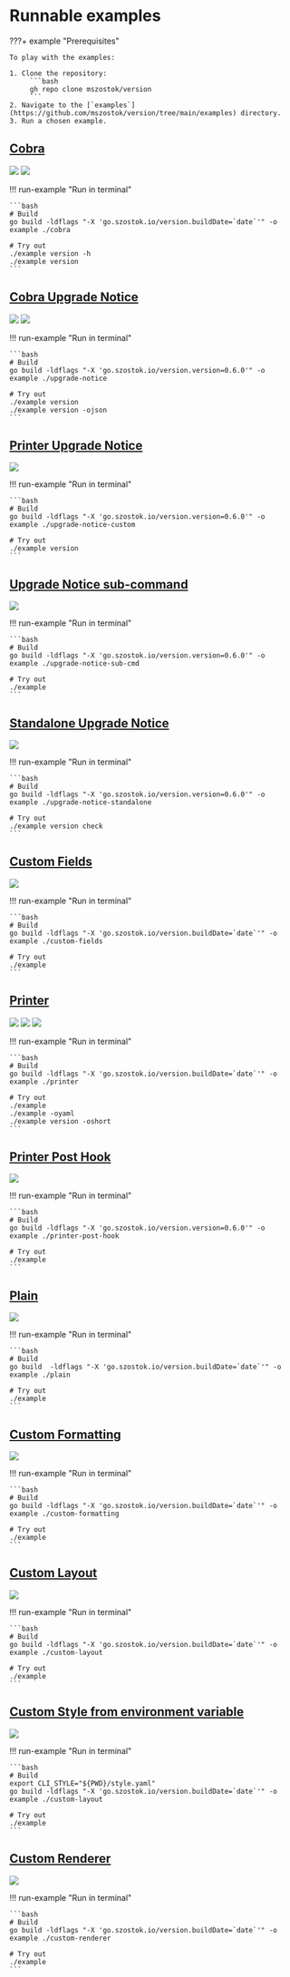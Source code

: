 # Runnable examples

???+ example "Prerequisites"

    To play with the examples:

    1. Clone the repository:
    	 ```bash
    	 gh repo clone mszostok/version
    	 ```
    2. Navigate to the [`examples`](https://github.com/mszostok/version/tree/main/examples) directory.
    3. Run a chosen example.

## [Cobra](https://github.com/mszostok/version/tree/main/examples/cobra/main.go)

![](assets/examples/screen-cobra-version_-h.png)
![](assets/examples/screen-cobra-version.png)

!!! run-example "Run in terminal"

    ```bash
    # Build
    go build -ldflags "-X 'go.szostok.io/version.buildDate=`date`'" -o example ./cobra

    # Try out
    ./example version -h
    ./example version
    ```

## [Cobra Upgrade Notice](https://github.com/mszostok/version/tree/main/examples/upgrade-notice-cobra/main.go)

![](assets/examples/screen-upgrade-notice-cobra-version.png)
![](assets/examples/screen-upgrade-notice-cobra-version_-ojson.png)

!!! run-example "Run in terminal"

    ```bash
    # Build
    go build -ldflags "-X 'go.szostok.io/version.version=0.6.0'" -o example ./upgrade-notice

    # Try out
    ./example version
    ./example version -ojson
    ```

## [Printer Upgrade Notice](https://github.com/mszostok/version/tree/main/examples/upgrade-notice-custom/main.go)

![](assets/examples/screen-upgrade-notice-custom-version.png)

!!! run-example "Run in terminal"

    ```bash
    # Build
    go build -ldflags "-X 'go.szostok.io/version.version=0.6.0'" -o example ./upgrade-notice-custom

    # Try out
    ./example version
    ```

## [Upgrade Notice sub-command](https://github.com/mszostok/version/tree/main/examples/upgrade-notice-sub-cmd)

![](assets/examples/screen-upgrade-notice-sub-cmd-version_check.png)

!!! run-example "Run in terminal"

    ```bash
    # Build
    go build -ldflags "-X 'go.szostok.io/version.version=0.6.0'" -o example ./upgrade-notice-sub-cmd

    # Try out
    ./example
    ```

## [Standalone Upgrade Notice](https://github.com/mszostok/version/tree/main/examples/upgrade-notice-standalone)

![](assets/examples/screen-upgrade-notice-standalone-.png)

!!! run-example "Run in terminal"

    ```bash
    # Build
    go build -ldflags "-X 'go.szostok.io/version.version=0.6.0'" -o example ./upgrade-notice-standalone

    # Try out
    ./example version check
    ```

## [Custom Fields](https://github.com/mszostok/version/tree/main/examples/custom-fields/main.go)

![](assets/examples/screen-custom-fields-.png)

!!! run-example "Run in terminal"

    ```bash
    # Build
    go build -ldflags "-X 'go.szostok.io/version.buildDate=`date`'" -o example ./custom-fields

    # Try out
    ./example
    ```

## [Printer](https://github.com/mszostok/version/tree/main/examples/printer/main.go)

![](assets/examples/screen-printer-.png)
![](assets/examples/screen-printer--oyaml.png)
![](assets/examples/screen-printer--oshort.png)

!!! run-example "Run in terminal"

    ```bash
    # Build
    go build -ldflags "-X 'go.szostok.io/version.buildDate=`date`'" -o example ./printer

    # Try out
    ./example
    ./example -oyaml
    ./example version -oshort
    ```

## [Printer Post Hook](https://github.com/mszostok/version/tree/main/examples/printer-post-hook/main.go)

![](assets/examples/screen-printer-post-hook-.png)

!!! run-example "Run in terminal"

    ```bash
    # Build
    go build -ldflags "-X 'go.szostok.io/version.version=0.6.0'" -o example ./printer-post-hook

    # Try out
    ./example
    ```

## [Plain](https://github.com/mszostok/version/tree/main/examples/plain/main.go)

![](assets/examples/screen-plain-.png)

!!! run-example "Run in terminal"

    ```bash
    # Build
    go build  -ldflags "-X 'go.szostok.io/version.buildDate=`date`'" -o example ./plain

    # Try out
    ./example
    ```

## [Custom Formatting](https://github.com/mszostok/version/tree/main/examples/custom-formatting/main.go)

![](assets/examples/screen-custom-formatting-.png)

!!! run-example "Run in terminal"

    ```bash
    # Build
    go build -ldflags "-X 'go.szostok.io/version.buildDate=`date`'" -o example ./custom-formatting

    # Try out
    ./example
    ```

## [Custom Layout](https://github.com/mszostok/version/tree/main/examples/custom-layout/main.go)

![](assets/examples/screen-custom-layout-.png)

!!! run-example "Run in terminal"

    ```bash
    # Build
    go build -ldflags "-X 'go.szostok.io/version.buildDate=`date`'" -o example ./custom-layout

    # Try out
    ./example
    ```

## [Custom Style from environment variable](https://github.com/mszostok/version/tree/main/examples/custom-layout/main.go)

![](assets/examples/screen-custom-layout--env-style.png)

!!! run-example "Run in terminal"

    ```bash
    # Build
    export CLI_STYLE="${PWD}/style.yaml"
    go build -ldflags "-X 'go.szostok.io/version.buildDate=`date`'" -o example ./custom-layout

    # Try out
    ./example
    ```

## [Custom Renderer](https://github.com/mszostok/version/tree/main/examples/custom-renderer/main.go)

![](assets/examples/screen-custom-renderer-.png)

!!! run-example "Run in terminal"

    ```bash
    # Build
    go build -ldflags "-X 'go.szostok.io/version.buildDate=`date`'" -o example ./custom-renderer

    # Try out
    ./example
    ```
